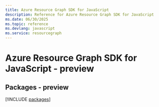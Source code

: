 ```yaml
---
title: Azure Resource Graph SDK for JavaScript
description: Reference for Azure Resource Graph SDK for JavaScript
ms.date: 06/30/2025
ms.topic: reference
ms.devlang: javascript
ms.service: resourcegraph
---
```

# Azure Resource Graph SDK for JavaScript - preview
## Packages - preview
[!INCLUDE [packages](resource-graph-index.md)]